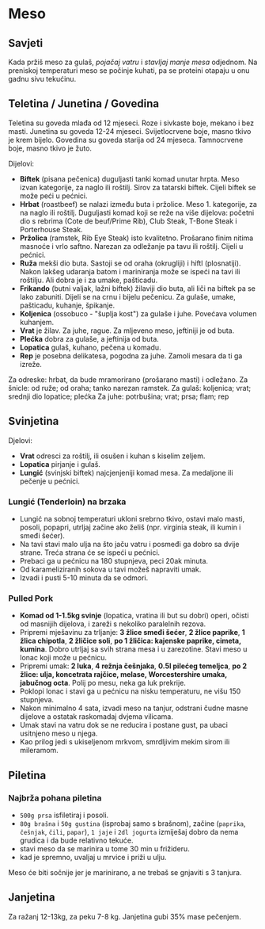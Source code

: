 # Meso

## Savjeti

Kada pržiš meso za gulaš, *pojačaj vatru* i *stavljaj manje mesa* odjednom.
Na preniskoj temperaturi meso se počinje kuhati, pa se proteini otapaju u onu gadnu sivu tekućinu.

## Teletina / Junetina / Govedina

Teletina su goveda mlađa od 12 mjeseci. Roze i sivkaste boje, mekano i bez masti.
Junetina su goveda 12-24 mjeseci. Svijetlocrvene boje, masno tkivo je krem bijelo.
Govedina su goveda starija od 24 mjeseca. Tamnocrvene boje, masno tkivo je žuto.

Dijelovi:
* **Biftek** (pisana pečenica) duguljasti tanki komad unutar hrpta. Meso izvan kategorije, za naglo ili roštilj. Sirov za tatarski biftek. Cijeli biftek se može peći u pećnici.
* **Hrbat** (roastbeef) se nalazi između buta i pržolice. Meso 1. kategorije, za na naglo ili roštilj. Duguljasti komad koji se reže na više dijelova: početni dio s rebrima (Cote de beuf/Prime Rib), Club Steak, T-Bone Steak i Porterhouse Steak.
* **Pržolica** (ramstek, Rib Eye Steak) isto kvalitetno. Prošarano finim nitima masnoće i vrlo saftno. Narezan za odležanje pa tavu ili roštilj. Cijeli u pećnici.
* **Ruža** mekši dio buta. Sastoji se od oraha (okrugliji) i hiftl (plosnatiji). Nakon lakšeg udaranja batom i mariniranja može se ispeći na tavi ili roštilju. Ali dobra je i za umake, pašticadu.
* **Frikando** (butni valjak, lažni biftek) žilaviji dio buta, ali liči na biftek pa se lako zabuniti. Dijeli se na crnu i bijelu pečenicu. Za gulaše, umake, pašticadu, kuhanje, špikanje.
* **Koljenica** (ossobuco - "šuplja kost") za gulaše i juhe. Povećava volumen kuhanjem.
* **Vrat** je žilav. Za juhe, rague. Za mljeveno meso, jeftiniji je od buta.
* **Plećka** dobra za gulaše, a jeftinija od buta.
* **Lopatica** gulaš, kuhano, pečena u komadu.
* **Rep** je posebna delikatesa, pogodna za juhe. Zamoli mesara da ti ga izreže.

Za odreske: hrbat, da bude mramorirano (prošarano masti) i odležano.
Za šnicle: od ruže; od oraha; tanko narezan ramstek.
Za gulaš: koljenica; vrat; srednji dio lopatice; plećka
Za juhe: potrbušina; vrat; prsa; flam; rep

## Svinjetina

Djelovi:
* **Vrat** odresci za roštilj, ili osušen i kuhan s kiselim zeljem.
* **Lopatica** pirjanje i gulaš.
* **Lungić** (svinjski biftek) najcjenjeniji komad mesa. Za medaljone ili pečenje u pećnici.

### Lungić (Tenderloin) na brzaka

* Lungić na sobnoj temperaturi ukloni srebrno tkivo, ostavi malo masti, posoli, popapri, utrljaj začine ako želiš (npr. virginia steak, ili kumin i smeđi šećer).
* Na tavi stavi malo ulja na što jaču vatru i posmeđi ga dobro sa dvije strane. Treća strana će se ispeći u pećnici.
* Prebaci ga u pećnicu na 180 stupnjeva, peci 20ak minuta.
* Od karameliziranih sokova u tavi možeš napraviti umak.
* Izvadi i pusti 5-10 minuta da se odmori.

### Pulled Pork

* **Komad od 1-1.5kg svinje** (lopatica, vratina ili but su dobri) operi, očisti od masnijih dijelova, i zareži s nekoliko paralelnih rezova.
* Pripremi mješavinu za trljanje: **3 žlice smeđi šećer**,  **2 žlice paprike**, **1 žlica chipotla**, **2 žličice soli**, **po 1 žličica: kajenske paprike, cimeta, kumina**. Dobro utrljaj sa svih strana mesa i u zarezotine. Stavi meso u lonac koji može u pećnicu.
* Pripremi umak: **2 luka**, **4 režnja češnjaka**, **0.5l pilećeg temeljca**, **po 2 žlice: ulja, koncetrata rajčice, melase, Worcestershire umaka, jabučnog octa**. Polij po mesu, neka ga luk prekrije.
* Poklopi lonac i stavi ga u pećnicu na nisku temperaturu, ne višu 150 stupnjeva.
* Nakon minimalno 4 sata, izvadi meso na tanjur, odstrani čudne masne dijelove a ostatak raskomadaj dvjema vilicama.
* Umak stavi na vatru dok se ne reducira i postane gust, pa ubaci usitnjeno meso u njega.
* Kao prilog jedi s ukiseljenom mrkvom, smrdljivim mekim sirom ili mileramom.

## Piletina

### Najbrža pohana piletina

* `500g prsa` isfiletiraj i posoli.
* `80g brašna` i `50g gustina` (isprobaj samo s brašnom), začine (`paprika`, `češnjak`, `čili`, `papar`), `1 jaje` i `2dl jogurta` izmiješaj dobro da nema grudica i da bude relativno tekuće.
* stavi meso da se marinira u tome 30 min u frižideru.
* kad je spremno, uvaljaj u mrvice i priži u ulju.

Meso će biti sočnije jer je marinirano, a ne trebaš se gnjaviti s 3 tanjura.

## Janjetina

Za ražanj 12-13kg, za peku 7-8 kg.
Janjetina gubi 35% mase pečenjem.
